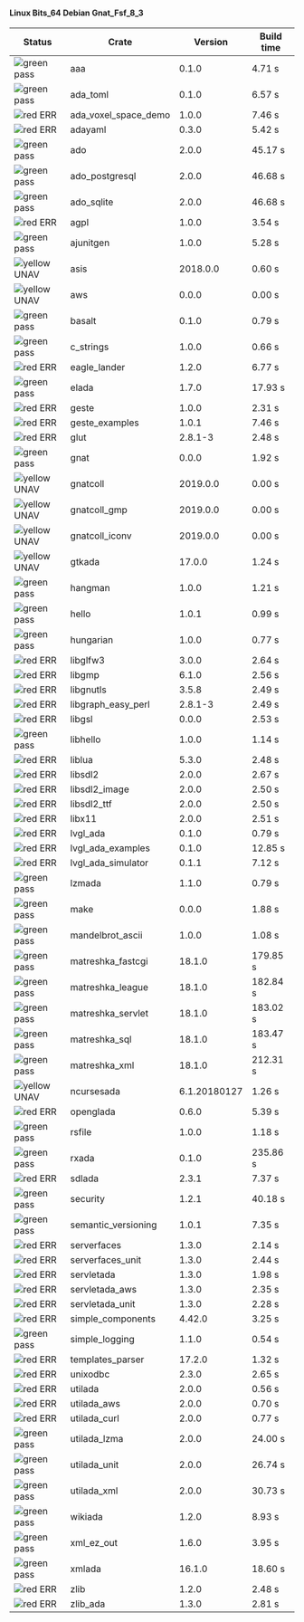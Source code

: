 #### Linux Bits_64 Debian Gnat_Fsf_8_3

| Status | Crate | Version | Build time |
| --- | --- | --- | --- |
|![green](https://placehold.it/8/00aa00/000000?text=+) pass | aaa | 0.1.0 |  4.71 s |
|![green](https://placehold.it/8/00aa00/000000?text=+) pass | ada_toml | 0.1.0 |  6.57 s |
|![red](https://placehold.it/8/ff0000/000000?text=+) ERR  | ada_voxel_space_demo | 1.0.0 |  7.46 s |
|![red](https://placehold.it/8/ff0000/000000?text=+) ERR  | adayaml | 0.3.0 |  5.42 s |
|![green](https://placehold.it/8/00aa00/000000?text=+) pass | ado | 2.0.0 |  45.17 s |
|![green](https://placehold.it/8/00aa00/000000?text=+) pass | ado_postgresql | 2.0.0 |  46.68 s |
|![green](https://placehold.it/8/00aa00/000000?text=+) pass | ado_sqlite | 2.0.0 |  46.68 s |
|![red](https://placehold.it/8/ff0000/000000?text=+) ERR  | agpl | 1.0.0 |  3.54 s |
|![green](https://placehold.it/8/00aa00/000000?text=+) pass | ajunitgen | 1.0.0 |  5.28 s |
|![yellow](https://placehold.it/8/ffbb00/000000?text=+) UNAV | asis | 2018.0.0 |  0.60 s |
|![yellow](https://placehold.it/8/ffbb00/000000?text=+) UNAV | aws | 0.0.0 |  0.00 s |
|![green](https://placehold.it/8/00aa00/000000?text=+) pass | basalt | 0.1.0 |  0.79 s |
|![green](https://placehold.it/8/00aa00/000000?text=+) pass | c_strings | 1.0.0 |  0.66 s |
|![red](https://placehold.it/8/ff0000/000000?text=+) ERR  | eagle_lander | 1.2.0 |  6.77 s |
|![green](https://placehold.it/8/00aa00/000000?text=+) pass | elada | 1.7.0 |  17.93 s |
|![red](https://placehold.it/8/ff0000/000000?text=+) ERR  | geste | 1.0.0 |  2.31 s |
|![red](https://placehold.it/8/ff0000/000000?text=+) ERR  | geste_examples | 1.0.1 |  7.46 s |
|![red](https://placehold.it/8/ff0000/000000?text=+) ERR  | glut | 2.8.1-3 |  2.48 s |
|![green](https://placehold.it/8/00aa00/000000?text=+) pass | gnat | 0.0.0 |  1.92 s |
|![yellow](https://placehold.it/8/ffbb00/000000?text=+) UNAV | gnatcoll | 2019.0.0 |  0.00 s |
|![yellow](https://placehold.it/8/ffbb00/000000?text=+) UNAV | gnatcoll_gmp | 2019.0.0 |  0.00 s |
|![yellow](https://placehold.it/8/ffbb00/000000?text=+) UNAV | gnatcoll_iconv | 2019.0.0 |  0.00 s |
|![yellow](https://placehold.it/8/ffbb00/000000?text=+) UNAV | gtkada | 17.0.0 |  1.24 s |
|![green](https://placehold.it/8/00aa00/000000?text=+) pass | hangman | 1.0.0 |  1.21 s |
|![green](https://placehold.it/8/00aa00/000000?text=+) pass | hello | 1.0.1 |  0.99 s |
|![green](https://placehold.it/8/00aa00/000000?text=+) pass | hungarian | 1.0.0 |  0.77 s |
|![red](https://placehold.it/8/ff0000/000000?text=+) ERR  | libglfw3 | 3.0.0 |  2.64 s |
|![red](https://placehold.it/8/ff0000/000000?text=+) ERR  | libgmp | 6.1.0 |  2.56 s |
|![red](https://placehold.it/8/ff0000/000000?text=+) ERR  | libgnutls | 3.5.8 |  2.49 s |
|![red](https://placehold.it/8/ff0000/000000?text=+) ERR  | libgraph_easy_perl | 2.8.1-3 |  2.49 s |
|![red](https://placehold.it/8/ff0000/000000?text=+) ERR  | libgsl | 0.0.0 |  2.53 s |
|![green](https://placehold.it/8/00aa00/000000?text=+) pass | libhello | 1.0.0 |  1.14 s |
|![red](https://placehold.it/8/ff0000/000000?text=+) ERR  | liblua | 5.3.0 |  2.48 s |
|![red](https://placehold.it/8/ff0000/000000?text=+) ERR  | libsdl2 | 2.0.0 |  2.67 s |
|![red](https://placehold.it/8/ff0000/000000?text=+) ERR  | libsdl2_image | 2.0.0 |  2.50 s |
|![red](https://placehold.it/8/ff0000/000000?text=+) ERR  | libsdl2_ttf | 2.0.0 |  2.50 s |
|![red](https://placehold.it/8/ff0000/000000?text=+) ERR  | libx11 | 2.0.0 |  2.51 s |
|![red](https://placehold.it/8/ff0000/000000?text=+) ERR  | lvgl_ada | 0.1.0 |  0.79 s |
|![red](https://placehold.it/8/ff0000/000000?text=+) ERR  | lvgl_ada_examples | 0.1.0 |  12.85 s |
|![red](https://placehold.it/8/ff0000/000000?text=+) ERR  | lvgl_ada_simulator | 0.1.1 |  7.12 s |
|![green](https://placehold.it/8/00aa00/000000?text=+) pass | lzmada | 1.1.0 |  0.79 s |
|![green](https://placehold.it/8/00aa00/000000?text=+) pass | make | 0.0.0 |  1.88 s |
|![green](https://placehold.it/8/00aa00/000000?text=+) pass | mandelbrot_ascii | 1.0.0 |  1.08 s |
|![green](https://placehold.it/8/00aa00/000000?text=+) pass | matreshka_fastcgi | 18.1.0 |  179.85 s |
|![green](https://placehold.it/8/00aa00/000000?text=+) pass | matreshka_league | 18.1.0 |  182.84 s |
|![green](https://placehold.it/8/00aa00/000000?text=+) pass | matreshka_servlet | 18.1.0 |  183.02 s |
|![green](https://placehold.it/8/00aa00/000000?text=+) pass | matreshka_sql | 18.1.0 |  183.47 s |
|![green](https://placehold.it/8/00aa00/000000?text=+) pass | matreshka_xml | 18.1.0 |  212.31 s |
|![yellow](https://placehold.it/8/ffbb00/000000?text=+) UNAV | ncursesada | 6.1.20180127 |  1.26 s |
|![red](https://placehold.it/8/ff0000/000000?text=+) ERR  | openglada | 0.6.0 |  5.39 s |
|![green](https://placehold.it/8/00aa00/000000?text=+) pass | rsfile | 1.0.0 |  1.18 s |
|![green](https://placehold.it/8/00aa00/000000?text=+) pass | rxada | 0.1.0 |  235.86 s |
|![red](https://placehold.it/8/ff0000/000000?text=+) ERR  | sdlada | 2.3.1 |  7.37 s |
|![green](https://placehold.it/8/00aa00/000000?text=+) pass | security | 1.2.1 |  40.18 s |
|![green](https://placehold.it/8/00aa00/000000?text=+) pass | semantic_versioning | 1.0.1 |  7.35 s |
|![red](https://placehold.it/8/ff0000/000000?text=+) ERR  | serverfaces | 1.3.0 |  2.14 s |
|![red](https://placehold.it/8/ff0000/000000?text=+) ERR  | serverfaces_unit | 1.3.0 |  2.44 s |
|![red](https://placehold.it/8/ff0000/000000?text=+) ERR  | servletada | 1.3.0 |  1.98 s |
|![red](https://placehold.it/8/ff0000/000000?text=+) ERR  | servletada_aws | 1.3.0 |  2.35 s |
|![red](https://placehold.it/8/ff0000/000000?text=+) ERR  | servletada_unit | 1.3.0 |  2.28 s |
|![red](https://placehold.it/8/ff0000/000000?text=+) ERR  | simple_components | 4.42.0 |  3.25 s |
|![green](https://placehold.it/8/00aa00/000000?text=+) pass | simple_logging | 1.1.0 |  0.54 s |
|![red](https://placehold.it/8/ff0000/000000?text=+) ERR  | templates_parser | 17.2.0 |  1.32 s |
|![red](https://placehold.it/8/ff0000/000000?text=+) ERR  | unixodbc | 2.3.0 |  2.65 s |
|![red](https://placehold.it/8/ff0000/000000?text=+) ERR  | utilada | 2.0.0 |  0.56 s |
|![red](https://placehold.it/8/ff0000/000000?text=+) ERR  | utilada_aws | 2.0.0 |  0.70 s |
|![red](https://placehold.it/8/ff0000/000000?text=+) ERR  | utilada_curl | 2.0.0 |  0.77 s |
|![green](https://placehold.it/8/00aa00/000000?text=+) pass | utilada_lzma | 2.0.0 |  24.00 s |
|![green](https://placehold.it/8/00aa00/000000?text=+) pass | utilada_unit | 2.0.0 |  26.74 s |
|![green](https://placehold.it/8/00aa00/000000?text=+) pass | utilada_xml | 2.0.0 |  30.73 s |
|![green](https://placehold.it/8/00aa00/000000?text=+) pass | wikiada | 1.2.0 |  8.93 s |
|![green](https://placehold.it/8/00aa00/000000?text=+) pass | xml_ez_out | 1.6.0 |  3.95 s |
|![green](https://placehold.it/8/00aa00/000000?text=+) pass | xmlada | 16.1.0 |  18.60 s |
|![red](https://placehold.it/8/ff0000/000000?text=+) ERR  | zlib | 1.2.0 |  2.48 s |
|![red](https://placehold.it/8/ff0000/000000?text=+) ERR  | zlib_ada | 1.3.0 |  2.81 s |

